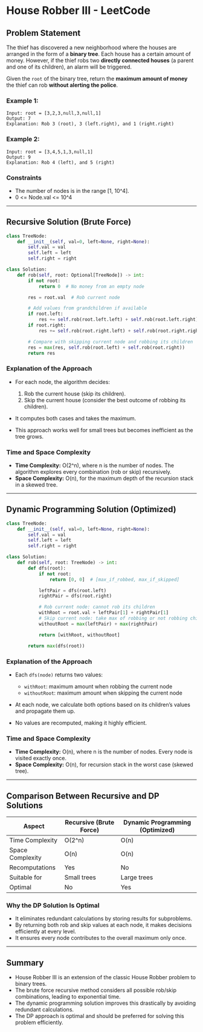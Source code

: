 # House Robber III - LeetCode

## Problem Statement

The thief has discovered a new neighborhood where the houses are arranged in the form of a **binary tree**. Each house has a certain amount of money. However, if the thief robs two **directly connected houses** (a parent and one of its children), an alarm will be triggered.

Given the `root` of the binary tree, return the **maximum amount of money** the thief can rob **without alerting the police**.

### Example 1:

```
Input: root = [3,2,3,null,3,null,1]
Output: 7
Explanation: Rob 3 (root), 3 (left.right), and 1 (right.right)
```

### Example 2:

```
Input: root = [3,4,5,1,3,null,1]
Output: 9
Explanation: Rob 4 (left), and 5 (right)
```

### Constraints

* The number of nodes is in the range \[1, 10^4].
* 0 <= Node.val <= 10^4

---

## Recursive Solution (Brute Force)

```python
class TreeNode:
    def __init__(self, val=0, left=None, right=None):
        self.val = val
        self.left = left
        self.right = right

class Solution:
    def rob(self, root: Optional[TreeNode]) -> int:
        if not root:
            return 0  # No money from an empty node

        res = root.val  # Rob current node

        # Add values from grandchildren if available
        if root.left:
            res += self.rob(root.left.left) + self.rob(root.left.right)
        if root.right:
            res += self.rob(root.right.left) + self.rob(root.right.right)

        # Compare with skipping current node and robbing its children
        res = max(res, self.rob(root.left) + self.rob(root.right))
        return res
```

### Explanation of the Approach

* For each node, the algorithm decides:

  1. Rob the current house (skip its children).
  2. Skip the current house (consider the best outcome of robbing its children).
* It computes both cases and takes the maximum.
* This approach works well for small trees but becomes inefficient as the tree grows.

### Time and Space Complexity

* **Time Complexity:** O(2^n), where n is the number of nodes. The algorithm explores every combination (rob or skip) recursively.
* **Space Complexity:** O(n), for the maximum depth of the recursion stack in a skewed tree.

---

## Dynamic Programming Solution (Optimized)

```python
class TreeNode:
    def __init__(self, val=0, left=None, right=None):
        self.val = val
        self.left = left
        self.right = right

class Solution:
    def rob(self, root: TreeNode) -> int:
        def dfs(root):
            if not root:
                return [0, 0]  # [max_if_robbed, max_if_skipped]

            leftPair = dfs(root.left)
            rightPair = dfs(root.right)

            # Rob current node: cannot rob its children
            withRoot = root.val + leftPair[1] + rightPair[1]
            # Skip current node: take max of robbing or not robbing children
            withoutRoot = max(leftPair) + max(rightPair)

            return [withRoot, withoutRoot]

        return max(dfs(root))
```

### Explanation of the Approach

* Each `dfs(node)` returns two values:

  * `withRoot`: maximum amount when robbing the current node
  * `withoutRoot`: maximum amount when skipping the current node
* At each node, we calculate both options based on its children’s values and propagate them up.
* No values are recomputed, making it highly efficient.

### Time and Space Complexity

* **Time Complexity:** O(n), where n is the number of nodes. Every node is visited exactly once.
* **Space Complexity:** O(n), for recursion stack in the worst case (skewed tree).

---

## Comparison Between Recursive and DP Solutions

| Aspect           | Recursive (Brute Force) | Dynamic Programming (Optimized) |
| ---------------- | ----------------------- | ------------------------------- |
| Time Complexity  | O(2^n)                  | O(n)                            |
| Space Complexity | O(n)                    | O(n)                            |
| Recomputations   | Yes                     | No                              |
| Suitable for     | Small trees             | Large trees                     |
| Optimal          | No                      | Yes                             |

### Why the DP Solution Is Optimal

* It eliminates redundant calculations by storing results for subproblems.
* By returning both rob and skip values at each node, it makes decisions efficiently at every level.
* It ensures every node contributes to the overall maximum only once.

---

## Summary

* House Robber III is an extension of the classic House Robber problem to binary trees.
* The brute force recursive method considers all possible rob/skip combinations, leading to exponential time.
* The dynamic programming solution improves this drastically by avoiding redundant calculations.
* The DP approach is optimal and should be preferred for solving this problem efficiently.
